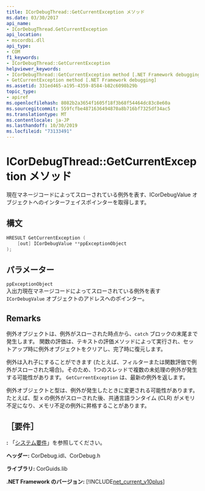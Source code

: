 ```yaml
---
title: ICorDebugThread::GetCurrentException メソッド
ms.date: 03/30/2017
api_name:
- ICorDebugThread.GetCurrentException
api_location:
- mscordbi.dll
api_type:
- COM
f1_keywords:
- ICorDebugThread::GetCurrentException
helpviewer_keywords:
- ICorDebugThread::GetCurrentException method [.NET Framework debugging]
- GetCurrentException method [.NET Framework debugging]
ms.assetid: 331ed465-a195-4359-8584-b82c6098b29b
topic_type:
- apiref
ms.openlocfilehash: 8082b2a3654f1605f18f3b68f54464dc83c8e60a
ms.sourcegitcommit: 559fcfbe4871636494870a8b716bf7325df34ac5
ms.translationtype: MT
ms.contentlocale: ja-JP
ms.lasthandoff: 10/30/2019
ms.locfileid: "73133491"
---
```

# <a name="icordebugthreadgetcurrentexception-method"></a>ICorDebugThread::GetCurrentException メソッド
現在マネージコードによってスローされている例外を表す、ICorDebugValue オブジェクトへのインターフェイスポインターを取得します。  
  
## <a name="syntax"></a>構文  
  
```cpp  
HRESULT GetCurrentException (  
    [out] ICorDebugValue **ppExceptionObject  
);  
```  
  
## <a name="parameters"></a>パラメーター  
 `ppExceptionObject`  
 入出力現在マネージコードによってスローされている例外を表す `ICorDebugValue` オブジェクトのアドレスへのポインター。  
  
## <a name="remarks"></a>Remarks  
 例外オブジェクトは、例外がスローされた時点から、`catch` ブロックの末尾まで発生します。 関数の評価は、テキストの評価メソッドによって実行され、セットアップ時に例外オブジェクトをクリアし、完了時に復元します。  
  
 例外は入れ子にすることができます (たとえば、フィルターまたは関数評価で例外がスローされた場合)。そのため、1つのスレッドで複数の未処理の例外が発生する可能性があります。 `GetCurrentException` は、最新の例外を返します。  
  
 例外オブジェクトと型は、例外が発生したときに変更される可能性があります。 たとえば、型 x の例外がスローされた後、共通言語ランタイム (CLR) がメモリ不足になり、メモリ不足の例外に昇格することがあります。  
  
## <a name="requirements"></a>［要件］  
 **:** 「[システム要件](../../../../docs/framework/get-started/system-requirements.md)」を参照してください。  
  
 **ヘッダー:** CorDebug.idl、CorDebug.h  
  
 **ライブラリ:** CorGuids.lib  
  
 **.NET Framework のバージョン:** [!INCLUDE[net_current_v10plus](../../../../includes/net-current-v10plus-md.md)]
